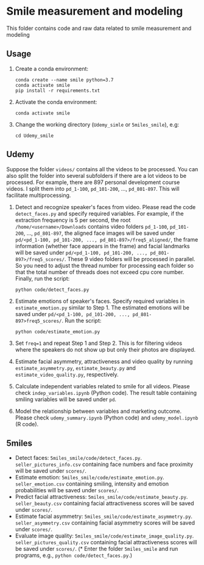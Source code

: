 # Smile measurement and modeling
This folder contains code and raw data related to smile measurement and modeling

## Usage
1. Create a conda environment:

    ```
    conda create --name smile python=3.7
    conda activate smile
    pip install -r requirements.txt
    ```

2. Activate the conda environment:

    ```
    conda activate smile
    ```

3. Change the working directory (`Udemy_simle` or `5miles_smile`), e.g:
    
    ```
    cd Udemy_smile
    ```
    
## Udemy
Suppose the folder `videos/` contains all the videos to be processed. You can also split the folder into several subfolders if there are a lot videos to be processed. For example, there are 897 personal development course videos. I split them into `pd_1-100`, `pd_101-200`, ..., `pd_801-897`. This will facilitate multiprocessing.

1. Detect and recognize speaker's faces from video.
Please read the code `detect_faces.py` and specify required variables. For example, if the extraction frequency is 5 per second, the root `/home/<username>/Downloads` contains video folders `pd_1-100`, `pd_101-200`, ..., `pd_801-897`, the aligned face images will be saved under `pd/<pd_1-100, pd_101-200, ..., pd_801-897>/freq5_aligned/`, the frame information (whether face appears in the frame) and facial landmarks will be saved under `pd/<pd_1-100, pd_101-200, ..., pd_801-897>/freq5_scores/`. These 9 video folders will be processed in parallel. So you need to adjust the thread number for processing each folder so that the total number of threads does not exceed cpu core number. Finally, run the script:

    ```
    python code/detect_faces.py
    ```
    
2. Estimate emotions of speaker's faces.
Specify required variables in `estimate_emotion.py` similar to Step 1. The estimated emotions will be saved under `pd/<pd_1-100, pd_101-200, ..., pd_801-897>freq5_scores/`. Run the script:
    
    ```
    python code/estimate_emotion.py
    ```

3. Set `freq=1` and repeat Step 1 and Step 2. This is for filtering videos where the speakers do not show up but only their photos are displayed.

4. Estimate facial asymmetry, attractiveness and video quality by running `estimate_asymmetry.py`, `estimate_beauty.py` and `estimate_video_quality.py`, respectively.

5. Calculate independent variables related to smile for all videos. Please check `indep_variables.ipynb` (Python code). The result table containing smiling variables will be saved under `pd`.

6. Model the relationship between variables and marketing outcome. Please check `udemy_summary.ipynb` (Python code) and `udemy_model.ipynb` (R code).

## 5miles
* Detect faces: `5miles_smile/code/detect_faces.py`. `seller_pictures_info.csv` containing face numbers and face proximity will be saved under `scores/`.
* Estimate emotion: `5miles_smile/code/estimate_emotion.py`. `seller_emotion.csv` containing smiling, intensity and emotion probabilities will be saved under `scores/`.
* Predict facial attractiveness: `5miles_smile/code/estimate_beauty.py`. `seller_beauty.csv` containing facial attractiveness scores will be saved under `scores/`.
* Estimate facial asymmetry: `5miles_smile/code/estimate_asymmetry.py`. `seller_asymmetry.csv` containing facial asymmetry scores will be saved under `scores/`.
* Evaluate image quality: `5miles_smile/code/estimate_image_quality.py`. `seller_pictures_quality.csv` containing facial attractiveness scores will be saved under `scores/`.
(* Enter the folder `5miles_smile` and run programs, e.g., `python code/detect_faces.py`.)
